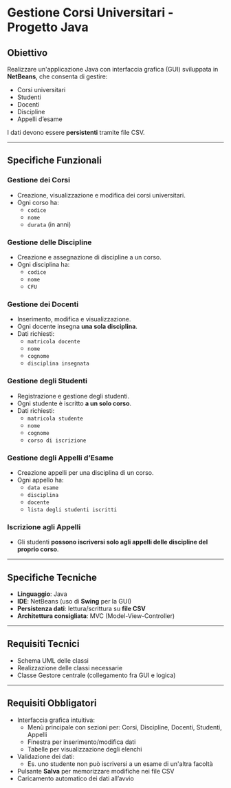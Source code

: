 #  Gestione Corsi Universitari - Progetto Java

##  Obiettivo

Realizzare un'applicazione Java con interfaccia grafica (GUI) sviluppata in **NetBeans**, che consenta di gestire:

- Corsi universitari  
- Studenti  
- Docenti  
- Discipline  
- Appelli d’esame  

I dati devono essere **persistenti** tramite file CSV.

---

##  Specifiche Funzionali

### Gestione dei Corsi

- Creazione, visualizzazione e modifica dei corsi universitari.  
- Ogni corso ha:
  - `codice`
  - `nome`
  - `durata` (in anni)

### Gestione delle Discipline

- Creazione e assegnazione di discipline a un corso.  
- Ogni disciplina ha:
  - `codice`
  - `nome`
  - `CFU`

### Gestione dei Docenti

- Inserimento, modifica e visualizzazione.  
- Ogni docente insegna **una sola disciplina**.  
- Dati richiesti:
  - `matricola docente`
  - `nome`
  - `cognome`
  - `disciplina insegnata`

### Gestione degli Studenti

- Registrazione e gestione degli studenti.  
- Ogni studente è iscritto **a un solo corso**.  
- Dati richiesti:
  - `matricola studente`
  - `nome`
  - `cognome`
  - `corso di iscrizione`

### Gestione degli Appelli d’Esame

- Creazione appelli per una disciplina di un corso.  
- Ogni appello ha:
  - `data esame`
  - `disciplina`
  - `docente`
  - `lista degli studenti iscritti`

### Iscrizione agli Appelli

- Gli studenti **possono iscriversi solo agli appelli delle discipline del proprio corso**.

---

##  Specifiche Tecniche

- **Linguaggio**: Java  
- **IDE**: NetBeans (uso di **Swing** per la GUI)  
- **Persistenza dati**: lettura/scrittura su **file CSV**  
- **Architettura consigliata**: MVC (Model-View-Controller)

---

##  Requisiti Tecnici

-  Schema UML delle classi  
-  Realizzazione delle classi necessarie  
-  Classe Gestore centrale (collegamento fra GUI e logica)

---

##  Requisiti Obbligatori

- Interfaccia grafica intuitiva:
  - Menù principale con sezioni per: Corsi, Discipline, Docenti, Studenti, Appelli
  - Finestra per inserimento/modifica dati
  - Tabelle per visualizzazione degli elenchi
- Validazione dei dati:
  - Es. uno studente non può iscriversi a un esame di un'altra facoltà
- Pulsante **Salva** per memorizzare modifiche nei file CSV
- Caricamento automatico dei dati all’avvio
